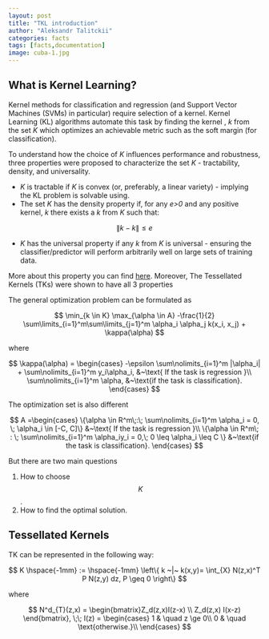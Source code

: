 ```yaml
---
layout: post
title: "TKL introduction"
author: "Aleksandr Talitckii"
categories: facts
tags: [facts,documentation]
image: cuba-1.jpg
---
```


## What is Kernel Learning?

Kernel methods for classification and regression (and Support Vector Machines (SVMs) in particular) require selection of a kernel. Kernel Learning (KL) algorithms automate this task by finding the kernel , *k* from the set *K* which optimizes an achievable metric such as the soft margin (for classification).

To understand how the choice of *K* influences performance and robustness, three properties were proposed to characterize the set *K* - tractability, density, and universality. 
* *K* is tractable if *K* is convex (or, preferably, a linear variety) - implying the KL problem is solvable using.
* The set *K* has the density property if, for any *e>0* and any positive kernel, *k* there exists a *k* from *K* such that:

$$
\|k - k\| \le e
$$

* *K* has the universal property if any *k* from *K* is universal - ensuring the classifier/predictor will perform arbitrarily well on large sets of training data.

More about this property you can find [here](https://arxiv.org/pdf/2106.08443.pdf). Moreover, The Tessellated Kernels (TKs) were shown to have all 3 properties

The general optimization problem can be formulated as 

$$
\min_{k \in  K} \max_{\alpha \in A} -\frac{1}{2} \sum\limits_{i=1}^m\sum\limits_{j=1}^m \alpha_i \alpha_j k(x_i, x_j) + \kappa(\alpha)
$$

where 

$$
\kappa(\alpha) = \begin{cases}
-\epsilon \sum\nolimits_{i=1}^m |\alpha_i| + \sum\nolimits_{i=1}^m y_i\alpha_i, &~\text{ If the task is regression }\\
\sum\nolimits_{i=1}^m \alpha, &~\text{if the task is classification}.
\end{cases}
$$

The optimization set is also different

$$
A =\begin{cases}
\{\alpha \in R^m\;:\; \sum\nolimits_{i=1}^m \alpha_i = 0, \; \alpha_i \in [-C, C]\}
&~\text{ If the task is regression }\\
\{\alpha \in R^m\; : \; \sum\nolimits_{i=1}^m \alpha_iy_i = 0,\; 0 \leq \alpha_i \leq C \} &~\text{if the task is classification}.
\end{cases}
$$

But there are two main questions
1. How to choose $$K$$.
2. How to find the optimal solution.

## Tessellated Kernels

TK can be represented in the following way:

$$
K \hspace{-1mm} := \hspace{-1mm} \left\{ k ~|~ k(x,y)=  \int_{X}  N(z,x)^T P N(z,y) dz, P \geq 0 \right\}  
$$

where 

$$
N^d_{T}(z,x) = \begin{bmatrix}Z_d(z,x)I(z-x) \\ Z_d(z,x) I(x-z) \end{bmatrix}, \;\;   I(z) = \begin{cases}
    1       & \quad z \ge 0\\
    0  & \quad \text{otherwise.}\\
\end{cases}
$$

